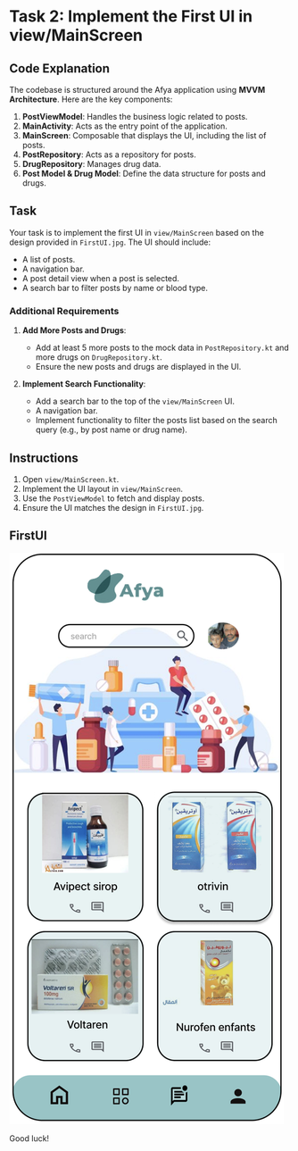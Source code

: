 # Task 2: Implement the First UI in view/MainScreen

## Code Explanation

The codebase is structured around the Afya application using **MVVM Architecture**. Here are the key components:

1. **PostViewModel**: Handles the business logic related to posts.
2. **MainActivity**: Acts as the entry point of the application.
3. **MainScreen**: Composable that displays the UI, including the list of posts.
4. **PostRepository**: Acts as a repository for posts.
5. **DrugRepository**: Manages drug data.
6. **Post Model & Drug Model**: Define the data structure for posts and drugs.

## Task

Your task is to implement the first UI in `view/MainScreen` based on the design provided in `FirstUI.jpg`. The UI should include:

- A list of posts.
- A navigation bar.
- A post detail view when a post is selected.
- A search bar to filter posts by name or blood type.

### Additional Requirements

1. **Add More Posts and Drugs**:
   - Add at least 5 more posts to the mock data in `PostRepository.kt` and more drugs on `DrugRepository.kt`.
   - Ensure the new posts and drugs are displayed in the UI.

2. **Implement Search Functionality**:
   - Add a search bar to the top of the `view/MainScreen` UI.
   - A navigation bar.
   - Implement functionality to filter the posts list based on the search query (e.g., by post name or drug name).

## Instructions

1. Open `view/MainScreen.kt`.
2. Implement the UI layout in `view/MainScreen`.
3. Use the `PostViewModel` to fetch and display posts.
4. Ensure the UI matches the design in `FirstUI.jpg`.

## FirstUI

![First UI](First_UI.png)

Good luck!
